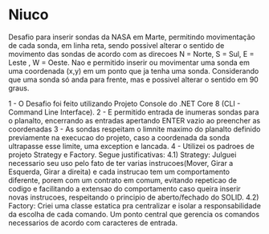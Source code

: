 # Niuco

Desafio para inserir sondas da NASA em Marte, permitindo movimentação de cada sonda, em linha reta, sendo possivel alterar o sentido de movimento das sondas de acordo com as direcoes N = Norte, S = Sul, E = Leste , W = Oeste. Nao e permitido inserir ou movimentar uma sonda em uma coordenada (x,y) em um ponto que ja tenha uma sonda. Considerando que uma sonda só anda para frente, mas e possivel alterar o sentido em 90 graus.

1 - O Desafio foi feito utilizando Projeto Console do .NET Core 8 (CLI - Command Line Interface).
2 - E permitido entrada de inumeras sondas para o planalto, encerrando as entradas apertando ENTER vazio ao preencher as coordenadas
3 - As sondas respeitam o limnite maximo do planalto definido previamente na execucao do projeto, caso a coordenada da sonda ultrapasse esse limite, uma exception e lancada.
4 - Utilizei os padroes de projeto Strategy e Factory. Segue justificativas:
4.1) Strategy: Julguei necessario seu uso pelo fato de ter varias instrucoes(Mover, Girar a Esquerda, Girar a direita) e cada instrucao tem um comportamento diferente, porem com um contrato em comum, evitando repeticao de codigo e facilitando a extensao do comportamento caso queira inserir novas instrucoes, respeitando o principio de aberto/fechado do SOLID.
4.2) Factory: Criei uma classe estatica pra centralizar e isolar a responsabilidade da escolha de cada comando. Um ponto central que gerencia os comandos necessarios de acordo com caracteres de entrada.
